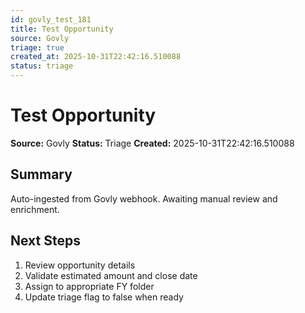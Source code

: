 ```yaml
---
id: govly_test_181
title: Test Opportunity
source: Govly
triage: true
created_at: 2025-10-31T22:42:16.510088
status: triage
---
```


# Test Opportunity

**Source:** Govly
**Status:** Triage
**Created:** 2025-10-31T22:42:16.510088

## Summary

Auto-ingested from Govly webhook. Awaiting manual review and enrichment.

## Next Steps

1. Review opportunity details
2. Validate estimated amount and close date
3. Assign to appropriate FY folder
4. Update triage flag to false when ready
